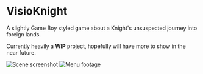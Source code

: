 # VisioKnight
A slightly Game Boy styled game about a Knight's unsuspected journey into foreign lands.

Currently heavily a **WIP** project, hopefully will have more to show in the near future.

![Scene screenshot](http://i.imgur.com/YpKpPxa.png)
![Menu footage](http://i.imgur.com/xVV0mZ6.gif)

